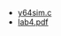 - [y64sim.c](https://github.com/ruishaopu561/ics/new/master/lab4/lab4.y64sim.c)
- [lab4.pdf](https://github.com/ruishaopu561/ics/new/master/lab4/lab4.pdf)
